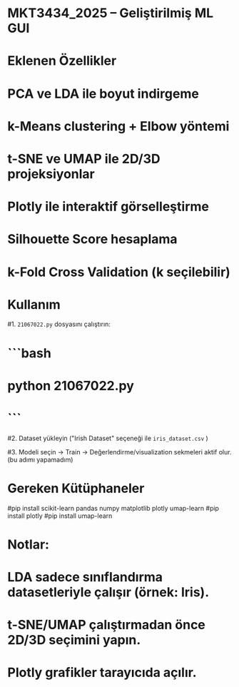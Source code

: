 # MKT3434_2025 – Geliştirilmiş ML GUI

# Eklenen Özellikler

# PCA ve LDA ile boyut indirgeme
# k-Means clustering + Elbow yöntemi
# t-SNE ve UMAP ile 2D/3D projeksiyonlar
# Plotly ile interaktif görselleştirme
# Silhouette Score hesaplama
# k-Fold Cross Validation (k seçilebilir)


# Kullanım

#1. `21067022.py` dosyasını çalıştırın:
#    ```bash
#    python 21067022.py
#    ```

#2. Dataset yükleyin ("Irish Dataset" seçeneği ile `iris_dataset.csv` )

#3. Modeli seçin → Train → Değerlendirme/visualization sekmeleri aktif olur. (bu adımı yapamadım)

# Gereken Kütüphaneler

#pip install scikit-learn pandas numpy matplotlib plotly umap-learn
#pip install plotly
#pip install umap-learn

# Notlar:
# LDA sadece sınıflandırma datasetleriyle çalışır (örnek: Iris).
# t-SNE/UMAP çalıştırmadan önce 2D/3D seçimini yapın.
# Plotly grafikler tarayıcıda açılır.
